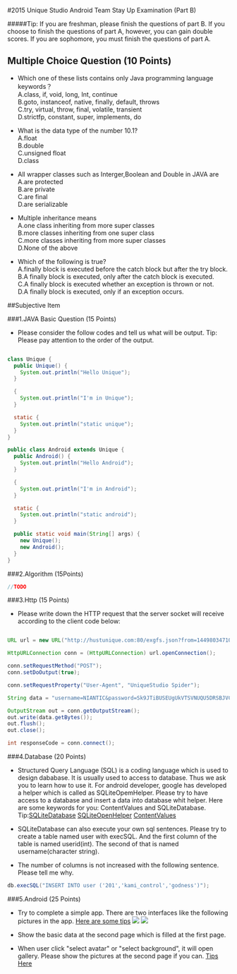 #2015 Unique Studio Android Team Stay Up Examination (Part B)


#####Tip: If you are freshman, please finish the questions of part B. If you choose to finish the questions of part A, however, you can gain double scores. If you are sophomore, you must finish the questions of part A.


## Multiple Choice Question (10 Points)

- Which one of these lists contains only Java programming language keywords？<br/>
A.class, if, void, long, Int, continue <br/>
B.goto, instanceof, native, finally, default, throws <br/>
C.try, virtual, throw, final, volatile, transient <br/>
D.strictfp, constant, super, implements, do <br/>

- What is the data type of the number 10.1?<br/>
A.float<br/>
B.double<br/>
C.unsigned float<br/>
D.class<br/>

- All wrapper classes such as Interger,Boolean and Double in JAVA are<br/>
A.are protected<br/>
B.are private<br/>
C.are final<br/>
D.are serializable<br/>

- Multiple inheritance means <br/>
A.one class inheriting from more super classes<br/>
B.more classes inheriting from one super class<br/>
C.more classes inheriting from more super classes<br/>
D.None of the above<br/>

- Which of the following is true?<br/>
A.finally block is executed before the catch block but after the try block.<br/>
B.A finally block is executed, only after the catch block is executed.<br/>
C.A finally block is executed whether an exception is thrown or not.<br/>
D.A finally block is executed, only if an exception occurs.<br/>

##Subjective Item

###1.JAVA Basic Question (15 Points)
- Please consider the follow codes and tell us what will be output.
Tip: Please pay attention to the order of the output.

```java

class Unique {
  public Unique() {
    System.out.println("Hello Unique");
  }

  {
    System.out.println("I'm in Unique");
  }

  static {
    System.out.println("static unique");
  }
}

public class Android extends Unique {
  public Android() {
    System.out.println("Hello Android");
  }

  {
    System.out.println("I'm in Android");
  }

  static {
    System.out.println("static android");
  }

  public static void main(String[] args) {
    new Unique();
    new Android();
  }
}

```

###2.Algorithm (15Points)
```java
//TODO
```

###3.Http (15 Points)

- Please write down the HTTP request that the server socket will receive according to the client code below:

```java

URL url = new URL("http://hustunique.com:80/exgfs.json?from=1449803471000");

HttpURLConnection conn = (HttpURLConnection) url.openConnection();

conn.setRequestMethod("POST");
conn.setDoOutput(true);

conn.setRequestProperty("User-Agent", "UniqueStudio Spider");

String data = "username=NIANTIC&password=Sk9JTiBUSEUgUkVTSVNUQU5DRSBJVCBJUyBUSU1FIFRPIE1PVkU"

OutputStream out = conn.getOutputStream();
out.write(data.getBytes());
out.flush();
out.close();

int responseCode = conn.connect();
```

###4.Database (20 Points)
- Structured Query Language (SQL) is a coding language which is used to design dababase. It is usually used to access to database. Thus we ask you to learn how to use it. For android developer, google has developed a helper which is called as SQLiteOpemHelper. Please try to have access to a database and insert a data into database whit helper. Here are some keywords for you: ContentValues and SQLiteDatabase.<br>
Tip:[SQLiteDatabase](http://developer.android.com/reference/android/database/sqlite/SQLiteDatabase.html) [SQLiteOpenHelper](http://developer.android.com/reference/android/database/sqlite/SQLiteOpenHelper.html) [ContentValues](http://developer.android.com/reference/android/content/ContentValues.html)

- SQLiteDatabase can also execute your own sql sentences. Please try to create a table named user with execSQL. And the first column of the table is named userid(int). The second of that is named username(character string).

- The number of columns is not increased with the following sentence. Please tell me why.
```java
db.execSQL("INSERT INTO user ('201','kami_control','godness')");
```

###5.Android (25 Points)

- Try to complete a simple app. There are two interfaces like the following pictures in the app. [Here are some tips](http://developer.android.com/guide/topics/ui/controls.html)
 ![](https://github.com/UniqueStudio/AndroidTest/blob/master/img/1.png)
 ![](https://github.com/UniqueStudio/AndroidTest/blob/master/img/2.png)


- Show the basic data at the second page which is filled at the first page.  

- When user click "select avatar" or "select background", it will open gallery. Please show the pictures at the second page if you can. [Tips Here](http://stackoverflow.com/questions/11144783/how-to-access-an-image-from-the-phones-photo-gallery)
